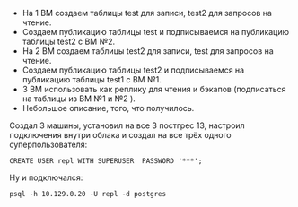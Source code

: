  - На 1 ВМ создаем таблицы test для записи, test2 для запросов на чтение.
 - Создаем публикацию таблицы test и подписываемся на публикацию таблицы test2 с ВМ №2. 
 - На 2 ВМ создаем таблицы test2 для записи, test для запросов на чтение. 
 - Создаем публикацию таблицы test2 и подписываемся на публикацию таблицы test1 с ВМ №1. 
 - 3 ВМ использовать как реплику для чтения и бэкапов (подписаться на таблицы из ВМ №1 и №2 ). 
 - Небольшое описание, того, что получилось.

Создал 3 машины, установил на все 3 постгрес 13, настроил подключения внутри облака и создал на все трёх одного суперпользователя:
```
CREATE USER repl WITH SUPERUSER  PASSWORD '***';
```
Ну и подключался:
```
psql -h 10.129.0.20 -U repl -d postgres
```

